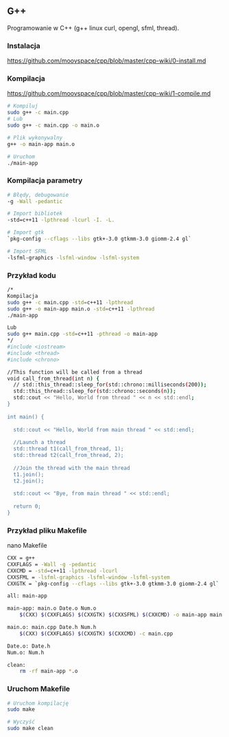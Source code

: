 ## G++
Programowanie w C++ (g++ linux curl, opengl, sfml, thread).

### Instalacja
https://github.com/moovspace/cpp/blob/master/cpp-wiki/0-install.md

### Kompilacja
https://github.com/moovspace/cpp/blob/master/cpp-wiki/1-compile.md
```bash
# Kompiluj
sudo g++ -c main.cpp
# Lub
sudo g++ -c main.cpp -o main.o

# Plik wykonywalny
g++ -o main-app main.o

# Uruchom
./main-app
```

### Kompilacja parametry
```bash
# Błędy, debugowanie
-g -Wall -pedantic 

# Import bibliotek
-std=c++11 -lpthread -lcurl -I. -L.

# Import gtk
`pkg-config --cflags --libs gtk+-3.0 gtkmm-3.0 giomm-2.4 gl`

# Import SFML
-lsfml-graphics -lsfml-window -lsfml-system
```

### Przykład kodu
```bash
/*
Kompilacja
sudo g++ -c main.cpp -std=c++11 -lpthread
sudo g++ -o main-app main.o -std=c++11 -lpthread
./main-app

Lub
sudo g++ main.cpp -std=c++11 -pthread -o main-app
*/
#include <iostream>
#include <thread>
#include <chrono>

//This function will be called from a thread
void call_from_thread(int n) {  
  // std::this_thread::sleep_for(std::chrono::milliseconds(200));
  std::this_thread::sleep_for(std::chrono::seconds(n));
  std::cout << "Hello, World from thread " << n << std::endl;
}
 
int main() {
  
  std::cout << "Hello, World from main thread " << std::endl;
  
  //Launch a thread
  std::thread t1(call_from_thread, 1);
  std::thread t2(call_from_thread, 2);
 
  //Join the thread with the main thread
  t1.join();
  t2.join();
  
  std::cout << "Bye, from main thread " << std::endl;
  
  return 0;
}
```

### Przykład pliku Makefile
nano Makefile
```bash
CXX = g++
CXXFLAGS = -Wall -g -pedantic
CXXCMD = -std=c++11 -lpthread -lcurl
CXXSFML = -lsfml-graphics -lsfml-window -lsfml-system
CXXGTK = `pkg-config --cflags --libs gtk+-3.0 gtkmm-3.0 giomm-2.4 gl`

all: main-app

main-app: main.o Date.o Num.o
	$(CXX) $(CXXFLAGS) $(CXXGTK) $(CXXSFML) $(CXXCMD) -o main-app main.o Date.o Num.o

main.o: main.cpp Date.h Num.h
	$(CXX) $(CXXFLAGS) $(CXXGTK) $(CXXCMD) -c main.cpp

Date.o: Date.h
Num.o: Num.h

clean:
	rm -rf main-app *.o
```

### Uruchom Makefile
```bash
# Uruchom kompilację
sudo make

# Wyczyść
sudo make clean
```
